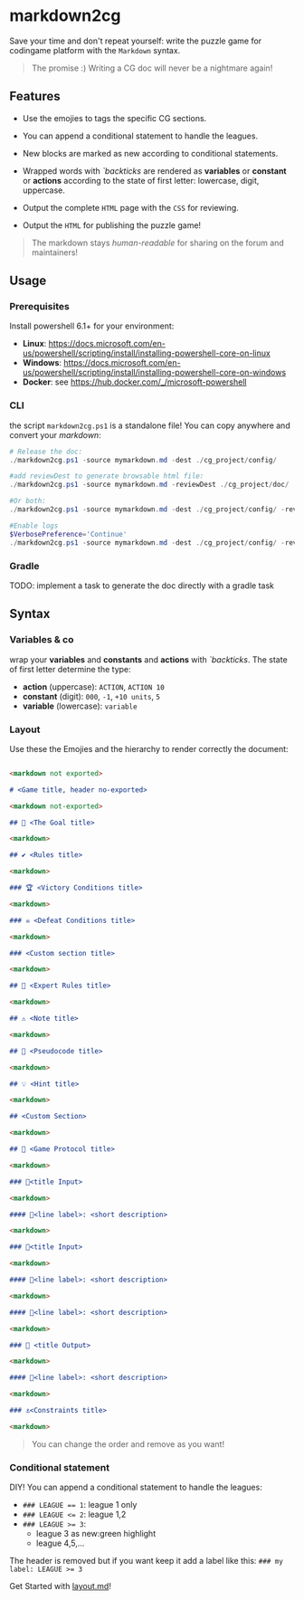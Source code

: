 # markdown2cg

Save your time and don't repeat yourself: write the puzzle game for codingame platform with the `Markdown` syntax.

> The promise :) Writing a CG doc will never be a nightmare again!

## Features

* Use the emojies to tags the specific CG sections.
* You can append a conditional statement to handle the leagues. 
* New blocks are marked as new according to conditional statements.
* Wrapped words with *`backticks* are rendered as **variables** or **constant** or **actions** according to  the state of first letter: lowercase, digit, uppercase.

* Output the complete `HTML` page with the `CSS` for reviewing.
* Output the `HTML` for publishing the puzzle game!

> The markdown stays *human-readable* for sharing on the forum and maintainers!

## Usage

### Prerequisites

Install powershell 6.1+ for your environment:
* **Linux**: https://docs.microsoft.com/en-us/powershell/scripting/install/installing-powershell-core-on-linux
* **Windows**: https://docs.microsoft.com/en-us/powershell/scripting/install/installing-powershell-core-on-windows
* **Docker**: see https://hub.docker.com/_/microsoft-powershell

### CLI

the script `markdown2cg.ps1` is a standalone file! You can copy anywhere and convert your *markdown*:

```powershell
# Release the doc:
./markdown2cg.ps1 -source mymarkdown.md -dest ./cg_project/config/

#add reviewDest to generate browsable html file:
./markdown2cg.ps1 -source mymarkdown.md -reviewDest ./cg_project/doc/

#Or both:
./markdown2cg.ps1 -source mymarkdown.md -dest ./cg_project/config/ -reviewDest ./cg_project/doc/

#Enable logs
$VerbosePreference='Continue'
./markdown2cg.ps1 -source mymarkdown.md -dest ./cg_project/config/ -reviewDest ./cg_project/doc/

```

### Gradle

TODO: implement a task to generate the doc directly with a gradle task

## Syntax

### Variables & co 

wrap your **variables** and **constants** and **actions**  with *`backticks*. The state of first letter determine the type: 
* **action** (uppercase): `ACTION`,  `ACTION 10`
* **constant** (digit): `000`, `-1`, `+10 units`, `5` 
* **variable** (lowercase): `variable`

### Layout

Use these the Emojies and the hierarchy to render correctly the document:

```markdown 

<markdown not exported>

# <Game title, header no-exported>

<markdown not-exported>

## 🎯 <The Goal title>

<markdown>

## ✔️ <Rules title>

<markdown>

### 🏆 <Victory Conditions title>

<markdown>

### ☠️ <Defeat Conditions title>

<markdown>

### <Custom section title>

<markdown>

## 🐯 <Expert Rules title>

<markdown>

## ⚠️ <Note title>

<markdown>

## 📝 <Pseudocode title>

<markdown>

## 💡 <Hint title>

<markdown>

## <Custom Section>

<markdown>

## 🧾 <Game Protocol title>

<markdown>

### 👀<title Input>

<markdown>

#### 📑<line label>: <short description>

<markdown>

### 👀<title Input>

<markdown>

#### 📑<line label>: <short description>

<markdown>

#### 📑<line label>: <short description>

<markdown>

### 💬 <title Output>

<markdown>

#### 📑<line label>: <short description>

<markdown>

### ⚓<Constraints title>

<markdown>

```

> You can change the order and remove as you want!

### Conditional statement

DIY! You can append a conditional statement to handle the leagues:

* `### LEAGUE == 1`: league 1 only
* `### LEAGUE <= 2`: league 1,2
* `### LEAGUE >= 3`:
  * league 3 as new:green highlight
  * league 4,5,...

The header is removed but if you want keep it add a label like this: `### my label: LEAGUE >= 3`

Get Started with [layout.md](./sample/layout.md)!

